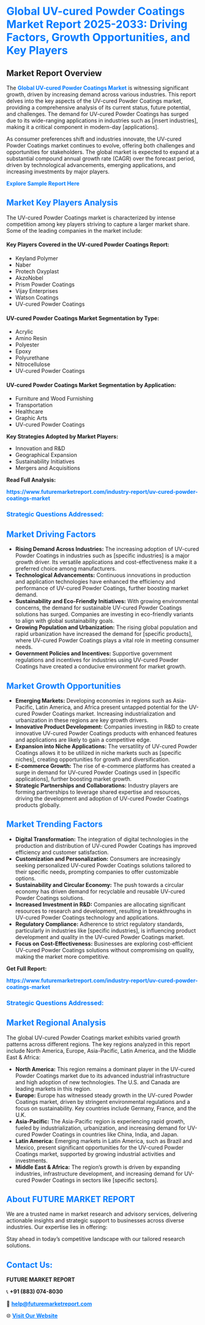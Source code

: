 <h1 style="color: #007BFF;">Global UV-cured Powder Coatings Market Report 2025-2033: Driving Factors, Growth Opportunities, and Key Players</h1>

<section id="overview">
<h2>Market Report Overview</h2>
<p>The <a href="https://www.futuremarketreport.com/industry-report/uv-cured-powder-coatings-market" style="color: #007BFF; text-decoration: none;"><strong>Global UV-cured Powder Coatings Market</strong></a> is witnessing significant growth, driven by increasing demand across various industries. This report delves into the key aspects of the UV-cured Powder Coatings market, providing a comprehensive analysis of its current status, future potential, and challenges. The demand for UV-cured Powder Coatings has surged due to its wide-ranging applications in industries such as [insert industries], making it a critical component in modern-day [applications].</p>
<p>As consumer preferences shift and industries innovate, the UV-cured Powder Coatings market continues to evolve, offering both challenges and opportunities for stakeholders. The global market is expected to expand at a substantial compound annual growth rate (CAGR) over the forecast period, driven by technological advancements, emerging applications, and increasing investments by major players.</p>
</section>

<section id="overview">
<p><a href="https://www.futuremarketreport.com/request-sample/reportId=98554" style="color: #007BFF; text-decoration: none;"><strong>Explore Sample Report Here</strong></a></p>
</section>

<section id="key-players">
<h2 style="color: #007BFF;">Market Key Players Analysis</h2>
<p>The UV-cured Powder Coatings market is characterized by intense competition among key players striving to capture a larger market share. Some of the leading companies in the market include:</p>
<h4>Key Players Covered in the UV-cured Powder Coatings Report:</h4>
<ul><li>Keyland Polymer</li><li>Naber</li><li>Protech Oxyplast</li><li>AkzoNobel</li><li>Prism Powder Coatings</li><li>Vijay Enterprises</li><li>Watson Coatings</li><li>UV-cured Powder Coatings</li></ul>
<h4>UV-cured Powder Coatings Market Segmentation by Type:</h4>
<ul><li>Acrylic</li><li>Amino Resin</li><li>Polyester</li><li>Epoxy</li><li>Polyurethane</li><li>Nitrocellulose</li><li>UV-cured Powder Coatings</li></ul>

<h4>UV-cured Powder Coatings Market Segmentation by Application:</h4>
<ul><li>Furniture and Wood Furnishing</li><li>Transportation</li><li>Healthcare</li><li>Graphic Arts</li><li>UV-cured Powder Coatings</li></ul>
<p><strong>Key Strategies Adopted by Market Players:</strong></p>
<ul>
<li>Innovation and R&D</li>
<li>Geographical Expansion</li>
<li>Sustainability Initiatives</li>
<li>Mergers and Acquisitions</li>
</ul>
</section>

<section>
<p><strong>Read Full Analysis: </strong></p><a href="https://www.futuremarketreport.com/industry-report/uv-cured-powder-coatings-market" style="color: #007BFF; text-decoration: none;"><strong>https://www.futuremarketreport.com/industry-report/uv-cured-powder-coatings-market</strong></a>
<h3 style="color: #007BFF;">Strategic Questions Addressed:</h3>
</section>

<section id="driving-factors">
<h2 style="color: #007BFF;">Market Driving Factors</h2>
<ul>
<li><strong>Rising Demand Across Industries:</strong> The increasing adoption of UV-cured Powder Coatings in industries such as [specific industries] is a major growth driver. Its versatile applications and cost-effectiveness make it a preferred choice among manufacturers.</li>
<li><strong>Technological Advancements:</strong> Continuous innovations in production and application technologies have enhanced the efficiency and performance of UV-cured Powder Coatings, further boosting market demand.</li>
<li><strong>Sustainability and Eco-Friendly Initiatives:</strong> With growing environmental concerns, the demand for sustainable UV-cured Powder Coatings solutions has surged. Companies are investing in eco-friendly variants to align with global sustainability goals.</li>
<li><strong>Growing Population and Urbanization:</strong> The rising global population and rapid urbanization have increased the demand for [specific products], where UV-cured Powder Coatings plays a vital role in meeting consumer needs.</li>
<li><strong>Government Policies and Incentives:</strong> Supportive government regulations and incentives for industries using UV-cured Powder Coatings have created a conducive environment for market growth.</li>
</ul>
</section>

<section id="growth-opportunities">
<h2 style="color: #007BFF;">Market Growth Opportunities</h2>
<ul>
<li><strong>Emerging Markets:</strong> Developing economies in regions such as Asia-Pacific, Latin America, and Africa present untapped potential for the UV-cured Powder Coatings market. Increasing industrialization and urbanization in these regions are key growth drivers.</li>
<li><strong>Innovative Product Development:</strong> Companies investing in R&D to create innovative UV-cured Powder Coatings products with enhanced features and applications are likely to gain a competitive edge.</li>
<li><strong>Expansion into Niche Applications:</strong> The versatility of UV-cured Powder Coatings allows it to be utilized in niche markets such as [specific niches], creating opportunities for growth and diversification.</li>
<li><strong>E-commerce Growth:</strong> The rise of e-commerce platforms has created a surge in demand for UV-cured Powder Coatings used in [specific applications], further boosting market growth.</li>
<li><strong>Strategic Partnerships and Collaborations:</strong> Industry players are forming partnerships to leverage shared expertise and resources, driving the development and adoption of UV-cured Powder Coatings products globally.</li>
</ul>
</section>

<section id="trending-factors">
<h2 style="color: #007BFF;">Market Trending Factors</h2>
<ul>
<li><strong>Digital Transformation:</strong> The integration of digital technologies in the production and distribution of UV-cured Powder Coatings has improved efficiency and customer satisfaction.</li>
<li><strong>Customization and Personalization:</strong> Consumers are increasingly seeking personalized UV-cured Powder Coatings solutions tailored to their specific needs, prompting companies to offer customizable options.</li>
<li><strong>Sustainability and Circular Economy:</strong> The push towards a circular economy has driven demand for recyclable and reusable UV-cured Powder Coatings solutions.</li>
<li><strong>Increased Investment in R&D:</strong> Companies are allocating significant resources to research and development, resulting in breakthroughs in UV-cured Powder Coatings technology and applications.</li>
<li><strong>Regulatory Compliance:</strong> Adherence to strict regulatory standards, particularly in industries like [specific industries], is influencing product development and quality in the UV-cured Powder Coatings market.</li>
<li><strong>Focus on Cost-Effectiveness:</strong> Businesses are exploring cost-efficient UV-cured Powder Coatings solutions without compromising on quality, making the market more competitive.</li>
</ul>
</section>

<section>
<p><strong>Get Full Report: </strong></p><a href="https://www.futuremarketreport.com/industry-report/uv-cured-powder-coatings-market" style="color: #007BFF; text-decoration: none;"><strong>https://www.futuremarketreport.com/industry-report/uv-cured-powder-coatings-market</strong></a>
<h3 style="color: #007BFF;">Strategic Questions Addressed:</h3>
</section>


<section id="regional-analysis">
<h2 style="color: #007BFF;">Market Regional Analysis</h2>
<p>The global UV-cured Powder Coatings market exhibits varied growth patterns across different regions. The key regions analyzed in this report include North America, Europe, Asia-Pacific, Latin America, and the Middle East & Africa:</p>
<ul>
<li><strong>North America:</strong> This region remains a dominant player in the UV-cured Powder Coatings market due to its advanced industrial infrastructure and high adoption of new technologies. The U.S. and Canada are leading markets in this region.</li>
<li><strong>Europe:</strong> Europe has witnessed steady growth in the UV-cured Powder Coatings market, driven by stringent environmental regulations and a focus on sustainability. Key countries include Germany, France, and the U.K.</li>
<li><strong>Asia-Pacific:</strong> The Asia-Pacific region is experiencing rapid growth, fueled by industrialization, urbanization, and increasing demand for UV-cured Powder Coatings in countries like China, India, and Japan.</li>
<li><strong>Latin America:</strong> Emerging markets in Latin America, such as Brazil and Mexico, present significant opportunities for the UV-cured Powder Coatings market, supported by growing industrial activities and investments.</li>
<li><strong>Middle East & Africa:</strong> The region’s growth is driven by expanding industries, infrastructure development, and increasing demand for UV-cured Powder Coatings in sectors like [specific sectors].</li>
</ul>
</section>

<footer>
<h2 style="color: #007BFF;">About FUTURE MARKET REPORT</h2>
<p>We are a trusted name in market research and advisory services, delivering actionable insights and strategic support to businesses across diverse industries. Our expertise lies in offering:</p>

<p>Stay ahead in today’s competitive landscape with our tailored research solutions.</p>

<h2 style="color: #007BFF;">Contact Us:</h2>
<p><strong>FUTURE MARKET REPORT</strong></p>
<p>📞 <strong>+91 (883) 074-8030</strong></p>
<p>📧 <strong><a href="mailto:help@futuremarketreport.com" style="color: #007BFF;">help@futuremarketreport.com</a></strong></p>
<p>🌐 <strong><a href="https://www.futuremarketreport.com/" style="color: #007BFF;">Visit Our Website</a></strong></p>
</footer>